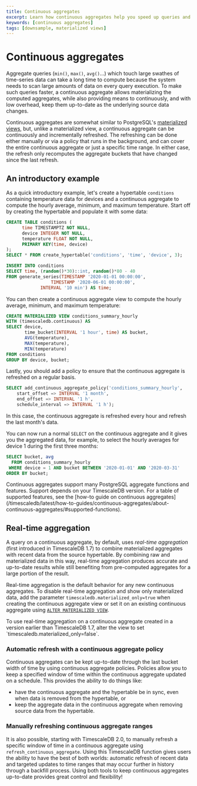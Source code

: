 ```yaml
---
title: Continuous aggregates
excerpt: Learn how continuous aggregates help you speed up queries and downsample data
keywords: [continuous aggregates]
tags: [downsample, materialized views]
---
```


# Continuous aggregates

Aggregate queries (`min()`, `max()`, `avg()`...) 
which touch large swathes of time-series data can
take a long time to compute because the system needs to scan large
amounts of data on every query execution. To make such queries faster,
a continuous aggregate allows materializing the computed aggregates,
while also providing means to continuously, and with low overhead,
keep them up-to-date as the underlying source data changes.

Continuous aggregates are somewhat similar to PostgreSQL's
[materialized views][postgres-materialized-views], but, unlike a
materialized view, a continuous aggregate can be continuously and
incrementally refreshed. The refreshing can be done either manually or
via a policy that runs in the background, and can cover the entire
continuous aggregate or just a specific time range. In either case,
the refresh only recomputes the aggregate buckets that have changed
since the last refresh.

## An introductory example

As a quick introductory example, let's create a hypertable
`conditions` containing temperature data for devices and a continuous
aggregate to compute the hourly average, minimum, and maximum
temperature. Start off by creating the hypertable and populate it with
some data:

```sql
CREATE TABLE conditions (
      time TIMESTAMPTZ NOT NULL,
      device INTEGER NOT NULL,
      temperature FLOAT NOT NULL,
      PRIMARY KEY(time, device)
);
SELECT * FROM create_hypertable('conditions', 'time', 'device', 3);

INSERT INTO conditions
SELECT time, (random()*30)::int, random()*80 - 40
FROM generate_series(TIMESTAMP '2020-01-01 00:00:00',
     		     TIMESTAMP '2020-06-01 00:00:00',
		     INTERVAL '10 min') AS time;
```

You can then create a continuous aggregate view to compute the hourly
average, minimum, and maximum temperature:

```sql
CREATE MATERIALIZED VIEW conditions_summary_hourly
WITH (timescaledb.continuous) AS
SELECT device,
       time_bucket(INTERVAL '1 hour', time) AS bucket,
       AVG(temperature),
       MAX(temperature),
       MIN(temperature)
FROM conditions
GROUP BY device, bucket;
```

Lastly, you should add a policy to ensure that the continuous
aggregate is refreshed on a regular basis.

```sql
SELECT add_continuous_aggregate_policy('conditions_summary_hourly',
	start_offset => INTERVAL '1 month',
	end_offset => INTERVAL '1 h',
	schedule_interval => INTERVAL '1 h');
```

In this case, the continuous aggregate is refreshed every hour
and refresh the last month's data.

You can now run a normal `SELECT` on the continuous aggregate and it
gives you the aggregated data, for example, to select the hourly
averages for device 1 during the first three months:

```sql
SELECT bucket, avg
  FROM conditions_summary_hourly
 WHERE device = 1 AND bucket BETWEEN '2020-01-01' AND '2020-03-31'
ORDER BY bucket;
```

<highlight type="important">
Continuous aggregates support many PostgreSQL aggregate functions and features.
Support depends on your TimescaleDB version. For a table of supported features,
see the
[how-to guide on continuous aggregates](/timescaledb/latest/how-to-guides/continuous-aggregates/about-continuous-aggregates/#supported-functions).
</highlight>

## Real-time aggregation

A query on a continuous aggregate, by default, uses *real-time
aggregation* (first introduced in TimescaleDB 1.7) to combine
materialized aggregates with recent data from the source
hypertable. By combining raw and materialized data in this way,
real-time aggregation produces accurate and up-to-date results while
still benefiting from pre-computed aggregates for a large portion of
the result.

Real-time aggregation is the default behavior for any new continuous
aggregates. To disable real-time aggregation and show only
materialized data, add the parameter
`timescaledb.materialized_only=true` when creating the continuous
aggregate view or set it on an existing continuous aggregate using
[`ALTER MATERIALIZED VIEW`][api-alter-cagg].

<highlight type="tip">
To use real-time aggregation on a continuous aggregate created
in a version earlier than TimescaleDB 1.7, alter the view to set
`timescaledb.materialized_only=false`.
</highlight>

### Automatic refresh with a continuous aggregate policy

Continuous aggregates can be kept up-to-date through the last bucket width of
time by using continuous aggregate policies. Policies allow you to keep a
specified window of time within the continuous aggregate updated on a schedule.
This provides the ability to do things like:

- have the continuous aggregate and the hypertable be in sync, even
  when data is removed from the hypertable, or
- keep the aggregate data in the continuous aggregate when removing
  source data from the hypertable.

### Manually refreshing continuous aggregate ranges

It is also possible, starting with TimescaleDB 2.0, to manually refresh
a specific window of time in a continuous aggregate using
`refresh_continuous_aggregate`. Using this TimescaleDB function gives users the
ability to have the best of both worlds: automatic refresh of recent data and
targeted updates to time ranges that may occur further in history through
a backfill process. Using both tools to keep continuous aggregates up-to-date
provides great control and flexibility!

[api-alter-cagg]: /api/:currentVersion:/continuous-aggregates/alter_materialized_view/
[postgres-materialized-views]: https://www.postgresql.org/docs/current/rules-materializedviews.html
